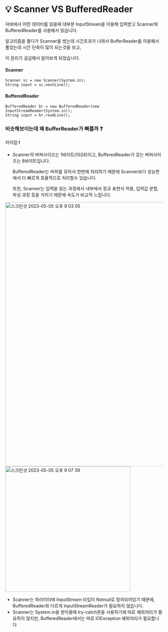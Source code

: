 # 💡 Scanner VS BufferedReader
자바에서 어떤 데이터를 읽을때 대부분 InputStream을 이용해 입력받고 Scanner와 BufferedReader를 사용해서 읽습니다.

알고리즘을 풀다가 Scanner를 썼는데 시간초과가 나와서 BufferReader를 이용해서 풀었는데 시간 단축이 많이 되는것을 보고,

이 원리가 궁금해서 알아보게 되었습니다.

#### Scanner 
    Scanner sc = new Scanner(System.in);
    String input = sc.nextLine();

#### BufferedReader
    BufferedReader br = new BufferedReader(new InputStreamReader(System.in));
    String input = br.readLine();
    
### 비슷해보이는데 왜 BufferReader가 빠를까 ❓

차이점 ❗
- Scanner의 버퍼사이즈는 1바이트(1024)이고, BufferedReader가 갖는 버퍼사이즈는 8바이트입니다.

  BufferedReader는 버퍼를 모아서 한번에 처리하기 때문에 Scanner보다 성능면에서 더 빠르게 효율적으로 처리할수 있습니다.
  
  또한, Scanner는 입력을 읽는 과정에서 내부에서 정규 표현식 적용, 입력값 분할, 파싱 과정 등을 거치기 때문에 속도가 비교적 느립니다.

 
<img width="842" alt="스크린샷 2023-05-05 오후 9 03 05" src="https://user-images.githubusercontent.com/109174778/236453985-aa22d627-5ab4-45c2-a692-07bd77e310d7.png">
<img width="400" alt="스크린샷 2023-05-05 오후 9 07 39" src="https://user-images.githubusercontent.com/109174778/236453996-f86f5efd-4930-4921-aafb-2fb3e7c94533.png">

 - Scanner는 파라미터에 InputStream 타입이 Notnull로 정의되어있기 때문에, BufferedReader와 다르게 InputStreamReader가 필요하지 않습니다.
 - Scanner는 System.in을 받아올때 try-catch문을 사용하기에 따로 예외처리가 필요하지 않지만, BufferedReader에서는 따로 IOException 예외처리가 필요합니다

